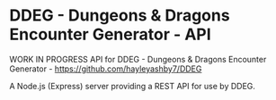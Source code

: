 # DDEG - Dungeons & Dragons Encounter Generator - API

WORK IN PROGRESS
API for DDEG - Dungeons & Dragons Encounter Generator  - https://github.com/hayleyashby7/DDEG

A Node.js (Express) server providing a REST API for use by DDEG. 
